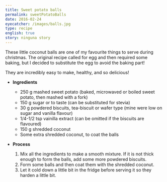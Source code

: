 ```yaml
---
title: Sweet potato balls
permalink: sweetPotatoBalls
date: 2016-02-24
eyecatcher: /images/balls.jpg
type: recipe
english: true
story: ninguna story
---
```



These little coconut balls are one of my favourite things to serve during christmas. The original recipe called for egg and then required some baking, but I decided to substitute the egg to avoid the baking part!

They are incredibly easy to make, healthy, and so delicious!

* **Ingredients**
  * 250 g mashed sweet potato (baked, microwaved or boiled sweet potato, then mashed with a fork)
  * 150 g sugar or to taste (can be substituted for stevia)
  * 30 g powdered biscuits, tea-biscuit or wafer type (mine were low on sugar and vanilla flavour)
  * 1/4-1/2 tsp vainilla extract (can be omitted if the biscuits are flavoured)
  * 150 g shredded coconut
  * Some extra shredded coconut, to coat the balls

* **Process**
  1. Mix all the ingredients to make a smooth mixture. If it is not thick enough to form the balls, add some more powdered biscuits.
  2. Form some balls and then coat them with the shredded coconut.
  3. Let it cold down a little bit in the fridge before serving it so they harden a little bit.

